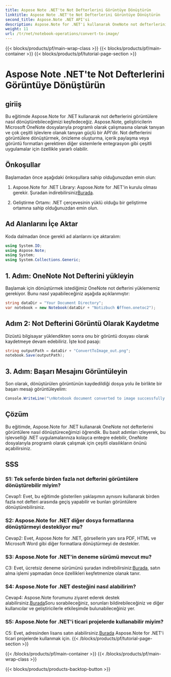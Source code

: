 ```yaml
---
title: Aspose Note .NET'te Not Defterlerini Görüntüye Dönüştürün
linktitle: Aspose Note .NET'te Not Defterlerini Görüntüye Dönüştürün
second_title: Aspose.Note .NET API'si
description: Aspose.Note for .NET'i kullanarak OneNote not defterlerini görüntülere nasıl dönüştüreceğinizi öğrenin. Sorunsuz entegrasyon için bu adım adım kılavuzu izleyin.
weight: 11
url: /tr/net/notebook-operations/convert-to-image/
---
```


{{< blocks/products/pf/main-wrap-class >}}
{{< blocks/products/pf/main-container >}}
{{< blocks/products/pf/tutorial-page-section >}}

# Aspose Note .NET'te Not Defterlerini Görüntüye Dönüştürün

## giriiş

Bu eğitimde Aspose.Note for .NET kullanarak not defterlerini görüntülere nasıl dönüştürebileceğimizi keşfedeceğiz. Aspose.Note, geliştiricilerin Microsoft OneNote dosyalarıyla programlı olarak çalışmasına olanak tanıyan ve çok çeşitli işlevlere olanak tanıyan güçlü bir API'dir. Not defterlerini görüntülere dönüştürmek, önizleme oluşturma, içerik paylaşma veya görüntü formatları gerektiren diğer sistemlerle entegrasyon gibi çeşitli uygulamalar için özellikle yararlı olabilir.

## Önkoşullar

Başlamadan önce aşağıdaki önkoşullara sahip olduğunuzdan emin olun:

1.  Aspose.Note for .NET Library: Aspose.Note for .NET'in kurulu olması gerekir. Şuradan indirebilirsiniz[Burada](https://releases.aspose.com/note/net/).

2. Geliştirme Ortamı: .NET çerçevesinin yüklü olduğu bir geliştirme ortamına sahip olduğunuzdan emin olun.

## Ad Alanlarını İçe Aktar

Koda dalmadan önce gerekli ad alanlarını içe aktaralım:

```csharp
using System.IO;
using Aspose.Note;
using System;
using System.Collections.Generic;
```

## 1. Adım: OneNote Not Defterini yükleyin

Başlamak için dönüştürmek istediğimiz OneNote not defterini yüklememiz gerekiyor. Bunu nasıl yapabileceğiniz aşağıda açıklanmıştır:

```csharp
string dataDir = "Your Document Directory";
var notebook = new Notebook(dataDir + "Notizbuch �ffnen.onetoc2");
```

## Adım 2: Not Defterini Görüntü Olarak Kaydetme

Dizüstü bilgisayar yüklendikten sonra onu bir görüntü dosyası olarak kaydetmeye devam edebiliriz. İşte kod pasajı:

```csharp
string outputPath = dataDir + "ConvertToImage_out.png";
notebook.Save(outputPath);
```

## 3. Adım: Başarı Mesajını Görüntüleyin

Son olarak, dönüştürülen görüntünün kaydedildiği dosya yolu ile birlikte bir başarı mesajı görüntüleyelim:

```csharp
Console.WriteLine("\nNotebook document converted to image successfully.\nFile saved at " + outputPath);
```

## Çözüm

Bu eğitimde, Aspose.Note for .NET kullanarak OneNote not defterlerini görüntülere nasıl dönüştüreceğimizi öğrendik. Bu basit adımları izleyerek, bu işlevselliği .NET uygulamalarınıza kolayca entegre edebilir, OneNote dosyalarıyla programlı olarak çalışmak için çeşitli olasılıkların önünü açabilirsiniz.

## SSS

### S1: Tek seferde birden fazla not defterini görüntülere dönüştürebilir miyim?

Cevap1: Evet, bu eğitimde gösterilen yaklaşımın aynısını kullanarak birden fazla not defteri arasında geçiş yapabilir ve bunları görüntülere dönüştürebilirsiniz.

### S2: Aspose.Note for .NET diğer dosya formatlarına dönüştürmeyi destekliyor mu?

Cevap2: Evet, Aspose.Note for .NET, görsellerin yanı sıra PDF, HTML ve Microsoft Word gibi diğer formatlara dönüştürmeyi de destekler.

### S3: Aspose.Note for .NET'in deneme sürümü mevcut mu?

C3: Evet, ücretsiz deneme sürümünü şuradan indirebilirsiniz:[Burada](https://releases.aspose.com/), satın alma işlemi yapmadan önce özellikleri keşfetmenize olanak tanır.

### S4: Aspose.Note for .NET desteğini nasıl alabilirim?

 Cevap4: Aspose.Note forumunu ziyaret ederek destek alabilirsiniz.[Burada](https://forum.aspose.com/c/note/28)Soru sorabileceğiniz, sorunları bildirebileceğiniz ve diğer kullanıcılar ve geliştiricilerle etkileşimde bulunabileceğiniz yer.

### S5: Aspose.Note for .NET'i ticari projelerde kullanabilir miyim?

 C5: Evet, adresinden lisans satın alabilirsiniz.[Burada](https://purchase.aspose.com/buy) Aspose.Note for .NET'i ticari projelerde kullanmak için.
{{< /blocks/products/pf/tutorial-page-section >}}

{{< /blocks/products/pf/main-container >}}
{{< /blocks/products/pf/main-wrap-class >}}

{{< blocks/products/products-backtop-button >}}
